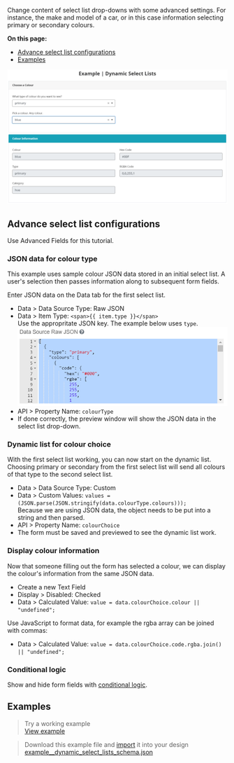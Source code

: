 Change content of select list drop-downs with some advanced settings. For instance, the make and model of a car, or in this case information selecting primary or secondary colours.

**On this page:**
* [Advance select list configurations](#Advance-select-list-configurations)
* [Examples](#examples)

![](images/dynamic_example.png)

## Advance select list configurations
Use Advanced Fields for this tutorial.

### JSON data for colour type
This example uses sample colour JSON data stored in an initial select list. A user's selection then passes information along to subsequent form fields. 

Enter JSON data on the Data tab for the first select list. 
* Data > Data Source Type: Raw JSON
* Data > Item Type: `<span>{{ item.type }}</span>`<br>Use the appropritate JSON key. The example below uses `type`.<br>![](images/dynamic_json.png)
* API > Property Name: `colourType`
* If done correctly, the preview window will show the JSON data in the select list drop-down.

### Dynamic list for colour choice
With the first select list working, you can now start on the dynamic list. Choosing primary or secondary from the first select list will send all colours of that type to the second select list.

* Data > Data Source Type: Custom 
* Data > Custom Values: `values = (JSON.parse(JSON.stringify(data.colourType.colours)));`<br>Because we are using JSON data, the object needs to be put into a string and then parsed.
* API > Property Name: `colourChoice`
* The form must be saved and previewed to see the dynamic list work.

### Display colour information
Now that someone filling out the form has selected a colour, we can display the colour's information from the same JSON data.

* Create a new Text Field
* Display > Disabled: Checked
* Data > Calculated Value: `value = data.colourChoice.colour || "undefined";`

Use JavaScript to format data, for example the rgba array can be joined with commas:
* Data > Calculated Value: `value = data.colourChoice.code.rgba.join() || "undefined";`

### Conditional logic
Show and hide form fields with [conditional logic](Conditional-Forms).

## Examples
> Try a working example<br>
> [View example](https://chefs.nrs.gov.bc.ca/app/form/submit?f=4ee726e0-f7a7-49a1-8454-7325d2593a7d)

> Download this example file and [import](Import-Export) it into your design<br>
> [example__dynamic_select_lists_schema.json](examples/example__dynamic_select_lists_schema.json)